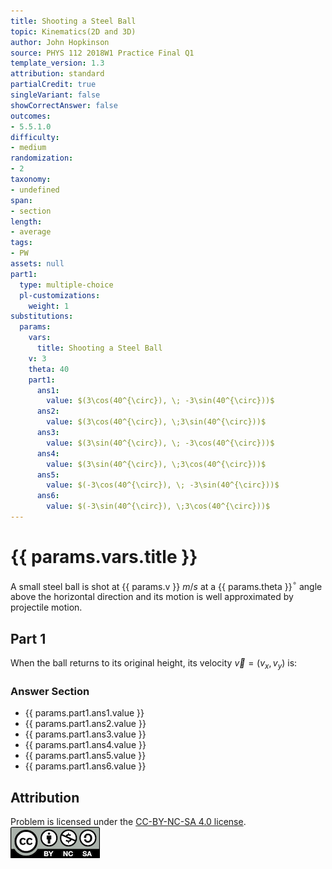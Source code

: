 ```yaml
---
title: Shooting a Steel Ball
topic: Kinematics(2D and 3D)
author: John Hopkinson
source: PHYS 112 2018W1 Practice Final Q1
template_version: 1.3
attribution: standard
partialCredit: true
singleVariant: false
showCorrectAnswer: false
outcomes:
- 5.5.1.0
difficulty:
- medium
randomization:
- 2
taxonomy:
- undefined
span:
- section
length:
- average
tags:
- PW
assets: null
part1:
  type: multiple-choice
  pl-customizations:
    weight: 1
substitutions:
  params:
    vars:
      title: Shooting a Steel Ball
    v: 3
    theta: 40
    part1:
      ans1:
        value: $(3\cos(40^{\circ}), \; -3\sin(40^{\circ}))$
      ans2:
        value: $(3\cos(40^{\circ}), \;3\sin(40^{\circ}))$
      ans3:
        value: $(3\sin(40^{\circ}), \; -3\cos(40^{\circ}))$
      ans4:
        value: $(3\sin(40^{\circ}), \;3\cos(40^{\circ}))$
      ans5:
        value: $(-3\cos(40^{\circ}), \; -3\sin(40^{\circ}))$
      ans6:
        value: $(-3\sin(40^{\circ}), \;3\cos(40^{\circ}))$
---
```

# {{ params.vars.title }}
A small steel ball is shot at {{ params.v }} $m/s$ at a {{ params.theta }}$^{\circ}$ angle above the horizontal direction and its motion is well approximated by projectile motion.

## Part 1

When the ball returns to its original height, its velocity $\overrightarrow{v} = (v_x, v_y)$ is:

### Answer Section

- {{ params.part1.ans1.value }}
- {{ params.part1.ans2.value }}
- {{ params.part1.ans3.value }}
- {{ params.part1.ans4.value }}
- {{ params.part1.ans5.value }}
- {{ params.part1.ans6.value }}

## Attribution

Problem is licensed under the [CC-BY-NC-SA 4.0 license](https://creativecommons.org/licenses/by-nc-sa/4.0/).<br> ![The Creative Commons 4.0 license requiring attribution-BY, non-commercial-NC, and share-alike-SA license.](https://raw.githubusercontent.com/firasm/bits/master/by-nc-sa.png)